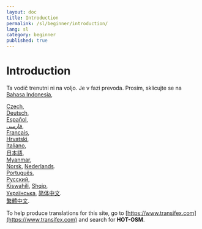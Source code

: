 ```yaml
---
layout: doc
title: Introduction
permalink: /sl/beginner/introduction/
lang: sl
category: beginner
published: true
---
```


Introduction
=============================  

Ta vodič trenutni ni na voljo. Je v fazi prevoda. Prosim, sklicujte se na  
[Bahasa Indonesia](/bi/beginner/introduction/),  
<!-- [Catalan](/ca/beginner/introduction/) -->
[Czech](/cs/beginner/introduction/),   
[Deutsch](/de/beginner/introduction/),  
[Español](/es/beginner/introduction/),  
[فارسی](/fa/beginner/introduction/),  
[Français](/fr/beginner/introduction/),  
[Hrvatski](/hr/beginner/introduction/),  
[Italiano](/it/beginner/introduction/),  
[日本語](/ja/beginner/introduction/),  
[Myanmar](/my/beginner/introduction/),  
[Norsk](/nb/beginner/introduction/), 
[Nederlands](/nl/beginner/introduction/).  
[Português](/pt/beginner/introduction/),  
[Русский](/ru/beginner/introduction/),  
[Kiswahili](/sw/beginner/introduction/), 
[Shqip](/sq/beginner/introduction/),  
[Українська](/uk/beginner/introduction/), 
[简体中文](/zh/beginner/introduction/).  
[繁體中文](/zh-tw/beginner/introduction/).

To help produce translations for this site, go to [https://www.transifex.com](https://www.transifex.com) and search for **HOT-OSM**.
